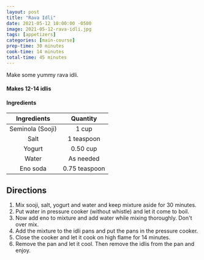 ```yaml
---
layout: post
title: "Rava Idli"
date: 2021-05-12 10:00:00 -0500
image: 2021-05-12-rava-idli.jpg
tags: [appetizers]
categories: [main-course]
prep-time: 30 minutes
cook-time: 14 minutes
total-time: 45 minutes
---
```


Make some yummy rava idli.

#### Makes 12-14 idlis

#### Ingredients

|    Ingredients   |    Quantity   |
|:----------------:|:-------------:|
| Seminola (Sooji) |     1 cup     |
|       Salt       |   1 teaspoon  |
|      Yogurt      |    0.50 cup   |
|       Water      |   As needed   |
|     Eno soda     | 0.75 teaspoon |

## Directions

1. Mix sooji, salt, yogurt and water and keep mixture aside for 30 minutes.
2. Put water in pressure cooker (without whistle) and let it come to boil.
3. Now add eno to mixture and add water while mixing thoroughly. Don't over mix.
4. Add the mixture to the idli pans and put the pans in the pressure cooker.
5. Close the cooker and let it cook on high flame for 14 minutes.
6. Remove the pan and let it cool. Then remove the idlis from the pan and enjoy.

